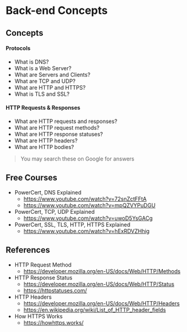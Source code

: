 # Back-end Concepts

## Concepts

#### Protocols

- What is DNS?
- What is a Web Server?
- What are Servers and Clients?
- What are TCP and UDP?
- What are HTTP and HTTPS?
- What is TLS and SSL?

#### HTTP Requests & Responses

- What are HTTP requests and responses?
- What are HTTP request methods?
- What are HTTP response statuses?
- What are HTTP headers?
- What are HTTP bodies?

> You may search these on Google for answers

## Free Courses

- PowerCert, DNS Explained
  - <https://www.youtube.com/watch?v=72snZctFFtA>
  - <https://www.youtube.com/watch?v=mpQZVYPuDGU>
- PowerCert, TCP, UDP Explained
  - <https://www.youtube.com/watch?v=uwoD5YsGACg>
- PowerCert, SSL, TLS, HTTP, HTTPS Explained
  - <https://www.youtube.com/watch?v=hExRDVZHhig>

## References

- HTTP Request Method
  - <https://developer.mozilla.org/en-US/docs/Web/HTTP/Methods>
- HTTP Response Status
  - <https://developer.mozilla.org/en-US/docs/Web/HTTP/Status>
  - <https://httpstatuses.com/>
- HTTP Headers
  - <https://developer.mozilla.org/en-US/docs/Web/HTTP/Headers>
  - <https://en.wikipedia.org/wiki/List_of_HTTP_header_fields>
- How HTTPS Works
  - <https://howhttps.works/>